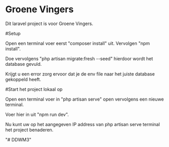 # Groene Vingers
<p>Dit laravel project is voor Groene Vingers.</p>

#Setup
<p>Open een terminal voer eerst "composer install" uit. Vervolgen "npm install".</p>
<p>Doe vervolgens "php artisan migrate:fresh --seed" hierdoor wordt het database gevuld.</p>
<p>Krijgt u een error zorg ervoor dat je de env file naar het juiste database gekoppeld heeft.</p>

#Start het project lokaal op
<p>Open een terminal voer in "php artisan serve" open vervolgens een nieuwe terminal.</p>
<p>Voer hier in uit "npm run dev".</p>
<p>Nu kunt uw op het aangegeven IP address van php artisan serve terminal het project benaderen.</p>"# DDWM3" 
